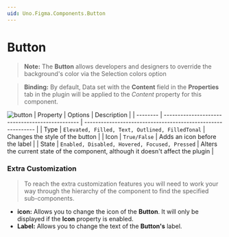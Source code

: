 ```yaml
---
uid: Uno.Figma.Components.Button
---
```


# Button
> **Note:** The **Button** allows developers and designers to override the background's color via the Selection colors option

> **Binding:** By default, Data set with the **Content** field in the **Properties** tab in the plugin will be applied to the *Content* property for this component.


![button](./images/button.png)
| Property | Options                                         | Description                                                  |
| -------- | ----------------------------------------------- | ------------------------------------------------------------ |
| Type     | `Elevated, Filled, Text, Outlined, FilledTonal` | Changes the style of the button                              |
| Icon     | `True/False`                                    | Adds an icon before the label                                |
| State    | `Enabled, Disabled, Hovered, Focused, Pressed`  | Alters the current state of the component, although it doesn't affect the plugin |

### Extra Customization
> To reach the extra customization features you will need to work your way through the hierarchy of the component to find the specified sub-components.  

- **icon:** Allows you to change the icon of the **Button**. It will only be displayed if  the **Icon** property is enabled.
- **Label:** Allows you to change the text of the **Button's** label.
